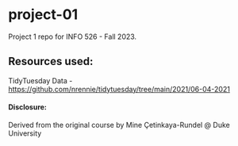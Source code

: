 # project-01

Project 1 repo for INFO 526 - Fall 2023.

## Resources used:
TidyTuesday Data - https://github.com/nrennie/tidytuesday/tree/main/2021/06-04-2021

#### Disclosure:
Derived from the original course by Mine Çetinkaya-Rundel @ Duke University
